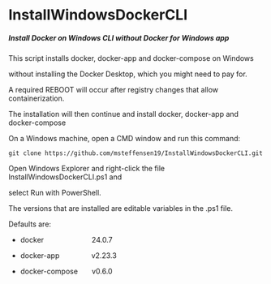 # InstallWindowsDockerCLI

##### Install Docker on Windows CLI without Docker for Windows app

This script installs docker, docker-app and docker-compose on Windows 

without installing the Docker Desktop, which you might need to pay for.



A required REBOOT will occur after registry changes that allow containerization.

The installation will then continue and install docker, docker-app and docker-compose

On a Windows machine, open a CMD window and run this command:

    git clone https://github.com/msteffensen19/InstallWindowsDockerCLI.git

Open Windows Explorer and right-click the file InstallWindowsDockerCLI.ps1 and 

select Run with PowerShell.


The versions that are installed are editable variables in the .ps1 file. 

Defaults are:

- docker                        24.0.7

- docker-app                v2.23.3

- docker-compose       v0.6.0

